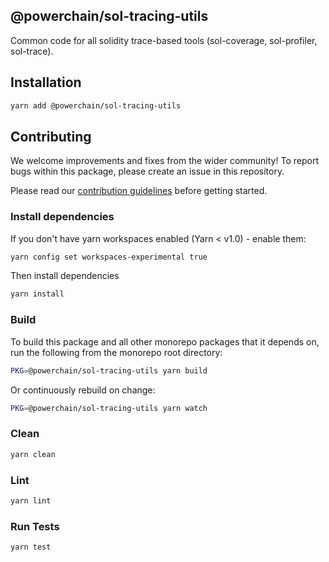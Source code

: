 ## @powerchain/sol-tracing-utils

Common code for all solidity trace-based tools (sol-coverage, sol-profiler, sol-trace).

## Installation

```bash
yarn add @powerchain/sol-tracing-utils
```

## Contributing

We welcome improvements and fixes from the wider community! To report bugs within this package, please create an issue in this repository.

Please read our [contribution guidelines](../../CONTRIBUTING.md) before getting started.

### Install dependencies

If you don't have yarn workspaces enabled (Yarn < v1.0) - enable them:

```bash
yarn config set workspaces-experimental true
```

Then install dependencies

```bash
yarn install
```

### Build

To build this package and all other monorepo packages that it depends on, run the following from the monorepo root directory:

```bash
PKG=@powerchain/sol-tracing-utils yarn build
```

Or continuously rebuild on change:

```bash
PKG=@powerchain/sol-tracing-utils yarn watch
```

### Clean

```bash
yarn clean
```

### Lint

```bash
yarn lint
```

### Run Tests

```bash
yarn test
```
